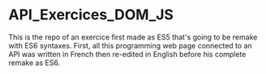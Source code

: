 # API_Exercices_DOM_JS
This is the repo of an exercice first made as ES5 that's going to be remake with ES6 syntaxes.
First, all this programming web page connected to an API was written in French then re-edited in English before his complete remake as ES6.
